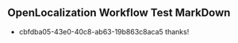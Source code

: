 ## OpenLocalization Workflow Test MarkDown
* cbfdba05-43e0-40c8-ab63-19b863c8aca5 thanks!

<!--HONumber=Aug16_HO4-->


